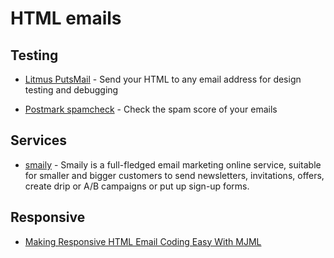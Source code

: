 # HTML emails

## Testing

- [Litmus PutsMail](https://putsmail.com) - Send your HTML to any email address for design testing and debugging

- [Postmark spamcheck](http://spamcheck.postmarkapp.com/) - Check the spam score of your emails

## Services

- [smaily](https://www.sendsmaily.net) - Smaily is a full-fledged email marketing online service, suitable for smaller and bigger customers to send newsletters, invitations, offers, create drip or A/B campaigns or put up sign-up forms.

## Responsive

- [Making Responsive HTML Email Coding Easy With MJML](https://www.smashingmagazine.com/2017/01/making-responsive-html-email-coding-easy-with-mjml/)
